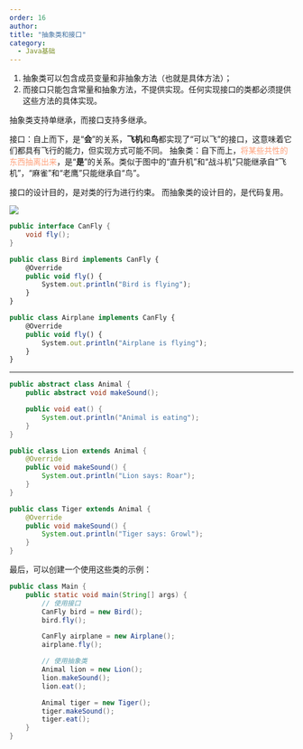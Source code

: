 ```yaml
---
order: 16
author: 
title: "抽象类和接口"
category:
  - Java基础
---
```


1. 抽象类可以包含成员变量和非抽象方法（也就是具体方法）；
2. 而接口只能包含常量和抽象方法，不提供实现。任何实现接口的类都必须提供这些方法的具体实现。 

抽象类支持单继承，而接口支持多继承。

接口：自上而下，是“**会**”的关系，**飞机**和**鸟**都实现了“可以飞”的接口，这意味着它们都具有飞行的能力，但实现方式可能不同。
抽象类：自下而上，<span style="color:LightSalmon;">将某些共性的东西抽离出来</span>，是“**是**”的关系。类似于图中的“直升机”和“战斗机”只能继承自“飞机”，“麻雀”和“老鹰”只能继承自“鸟”。

接口的设计目的，是对类的行为进行约束。
而抽象类的设计目的，是代码复用。

![](https://qtp-1324720525.cos.ap-shanghai.myqcloud.com/blog/image-20250213113238810.png)

```java
public interface CanFly {
    void fly();
}
```

```javascript
public class Bird implements CanFly {
    @Override
    public void fly() {
        System.out.println("Bird is flying");
    }
}

public class Airplane implements CanFly {
    @Override
    public void fly() {
        System.out.println("Airplane is flying");
    }
}
```

------

```java
public abstract class Animal {
    public abstract void makeSound();

    public void eat() {
        System.out.println("Animal is eating");
    }
}
```

```java
public class Lion extends Animal {
    @Override
    public void makeSound() {
        System.out.println("Lion says: Roar");
    }
}

public class Tiger extends Animal {
    @Override
    public void makeSound() {
        System.out.println("Tiger says: Growl");
    }
}
```

最后，可以创建一个使用这些类的示例：

```java
public class Main {
    public static void main(String[] args) {
        // 使用接口
        CanFly bird = new Bird();
        bird.fly();

        CanFly airplane = new Airplane();
        airplane.fly();

        // 使用抽象类
        Animal lion = new Lion();
        lion.makeSound();
        lion.eat();

        Animal tiger = new Tiger();
        tiger.makeSound();
        tiger.eat();
    }
}
```






